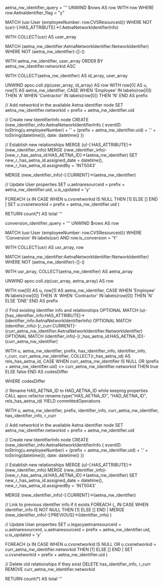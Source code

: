 aetna_nw_identifier_query =
'''
UNWIND $rows AS row
WITH row
WHERE row.Aetnaldentifier_flag = "y"

MATCH (usr:User {employeeNumber: row.CVSResourceid})
WHERE NOT (usr)-[:HAS_ATTRIBUTE]->(:AetnaNetworkIdentifierInfo)

WITH COLLECT(usr) AS user_array

MATCH (aetna_nw_identifier:AetnaNetworkIdentifier:NetworkIdentifier)
WHERE NOT (aetna_nw_identifier)-[]-()

WITH aetna_nw_identifier, user_array
ORDER BY aetna_nw_identifier.networkid ASC

WITH COLLECT(aetna_nw_identifier) AS id_array, user_array

UNWIND apoc.coll.zip(user_array, id_array) AS row
WITH 
    row[0] AS u,
    row[1] AS aetna_nw_identifier,
    CASE 
        WHEN 'Employee' IN labels(row[0]) THEN 'A'
        WHEN 'Contractor' IN labels(row[0]) THEN 'N'
    END AS prefix

// Add networkid in the available Aetna identifier node
SET aetna_nw_identifier.networkid = prefix + aetna_nw_identifier.uid

// Create new IdentifierInfo node
CREATE (new_identifier_info:AetnaNetworkIdentifierInfo {
    eventID: toString(u.employeeNumber) + '' + (prefix + aetna_nw_identifier.uid) + '.' + toString(datetime()),
    date: datetime()
})

// Establish new relationships
MERGE (u)-[:HAS_ATTRIBUTE]->(new_identifier_info)
MERGE (new_identifier_info)-[new_r_has_aetna_id:HAS_AETNA_ID]->(aetna_nw_identifier)
SET 
    new_r_has_aetna_id.assigned_date = datetime(),
    new_r_has_aetna_id.assignedBy = 'INT5043'

MERGE (new_identifier_info)-[:CURRENT]->(aetna_nw_identifier)

// Update User properties
SET 
    u.aetnaresourceid = prefix + aetna_nw_identifier.uid,
    u.is_updated = 'y'

FOREACH (x IN CASE WHEN u.cvsnetworkid IS NULL THEN [1] ELSE [] END |
    SET u.cvsnetworkid = prefix + aetna_nw_identifier.uid
)

RETURN count(*) AS total
'''

conversion_identifier_query =
'''
UNWIND $rows AS row

MATCH (usr:User {employeeNumber: row.CVSResourceid})
WHERE 'Conversion' IN labels(usr) 
  AND row.is_conversion = 'Y'

WITH COLLECT(usr) AS usr_array, row

MATCH (aetna_nw_identifier:AetnaNetworkIdentifier:NetworkIdentifier)
WHERE NOT (aetna_nw_identifier)-[]-()

WITH usr_array, COLLECT(aetna_nw_identifier) AS aetna_array

UNWIND apoc.coll.zip(usr_array, aetna_array) AS row

WITH 
    row[0] AS u,
    row[1] AS aetna_nw_identifier,
    CASE 
        WHEN 'Employee' IN labels(row[0]) THEN 'A'
        WHEN 'Contractor' IN labels(row[0]) THEN 'N'
        ELSE 'DNE'
    END AS prefix

// Find existing identifier info and relationships
OPTIONAL MATCH (u)-[has_identifier_info:HAS_ATTRIBUTE]->(identifier_info:AetnaNetworkIdentifierInfo)
OPTIONAL MATCH (identifier_info)-[r_curr:CURRENT]-(curr_aetna_nw_identifier:AetnaNetworkIdentifier:NetworkIdentifier)
OPTIONAL MATCH (identifier_info)-[r_has_aetna_id:HAS_AETNA_ID]-(curr_aetna_nw_identifier)

WITH 
    u, aetna_nw_identifier, prefix, has_identifier_info, identifier_info, 
    r_curr, curr_aetna_nw_identifier, COLLECT(r_has_aetna_id) AS rels_has_aetna_id,
    CASE 
        WHEN curr_aetna_nw_identifier IS NULL 
             OR (prefix + aetna_nw_identifier.uid) <> curr_aetna_nw_identifier.networkid 
             THEN true 
        ELSE false 
    END AS codesDiffer

WHERE codesDiffer

// Rename HAS_AETNA_ID to HAD_AETNA_ID while keeping properties
CALL apoc.refactor.rename.type("HAS_AETNA_ID", "HAD_AETNA_ID", rels_has_aetna_id)
YIELD committedOperations

WITH u, aetna_nw_identifier, prefix, identifier_info, curr_aetna_nw_identifier, has_identifier_info, r_curr

// Add networkid in the available Aetna identifier node
SET aetna_nw_identifier.networkid = prefix + aetna_nw_identifier.uid

// Create new IdentifierInfo node
CREATE (new_identifier_info:AetnaNetworkIdentifierInfo {
    eventID: toString(u.employeeNumber) + (prefix + aetna_nw_identifier.uid) + '.' + toString(datetime()),
    date: datetime()
})

// Establish new relationships
MERGE (u)-[:HAS_ATTRIBUTE]->(new_identifier_info)
MERGE (new_identifier_info)-[new_r_has_aetna_id:HAS_AETNA_ID]->(aetna_nw_identifier)
SET 
    new_r_has_aetna_id.assigned_date = datetime(),
    new_r_has_aetna_id.assignedBy = 'INT5043'

MERGE (new_identifier_info)-[:CURRENT]->(aetna_nw_identifier)

// Link to previous identifier info if it exists
FOREACH (_ IN CASE WHEN identifier_info IS NOT NULL THEN [1] ELSE [] END |
    MERGE (new_identifier_info)-[:PREVIOUS]->(identifier_info)
)

// Update User properties
SET 
    u.legacyaetnaresourceid = u.aetnaresourceid,
    u.aetnaresourceid = prefix + aetna_nw_identifier.uid,
    u.is_updated = 'y'

FOREACH (x IN CASE WHEN u.cvsnetworkid IS NULL OR u.cvsnetworkid = curr_aetna_nw_identifier.networkid THEN [1] ELSE [] END |
    SET u.cvsnetworkid = prefix + aetna_nw_identifier.uid
)

// Delete old relationships if they exist
DELETE has_identifier_info, r_curr
REMOVE curr_aetna_nw_identifier.networkid

RETURN count(*) AS total
'''